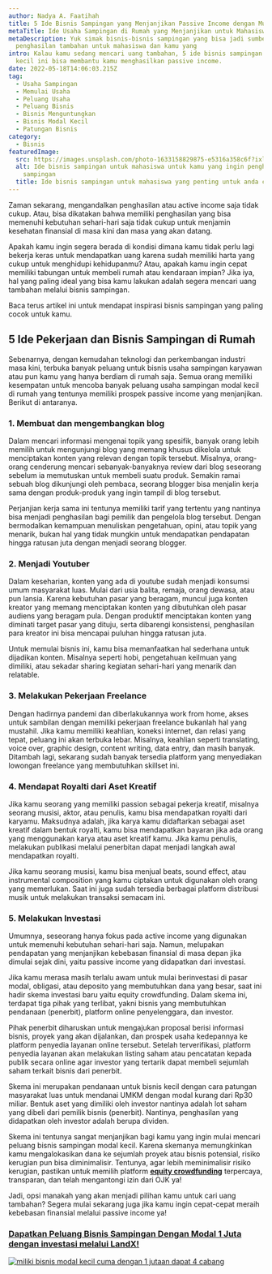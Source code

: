 ```yaml
---
author: Nadya A. Faatihah
title: 5 Ide Bisnis Sampingan yang Menjanjikan Passive Income dengan Mudah
metaTitle: Ide Usaha Sampingan di Rumah yang Menjanjikan untuk Mahasiswa
metaDescription: Yuk simak bisnis-bisnis sampingan yang bisa jadi sumber
  penghasilan tambahan untuk mahasiswa dan kamu yang
intro: Kalau kamu sedang mencari uang tambahan, 5 ide bisnis sampingan modal
  kecil ini bisa membantu kamu menghasilkan passive income.
date: 2022-05-18T14:06:03.215Z
tag:
  - Usaha Sampingan
  - Memulai Usaha
  - Peluang Usaha
  - Peluang Bisnis
  - Bisnis Menguntungkan
  - Bisnis Modal Kecil
  - Patungan Bisnis
category:
  - Bisnis
featuredImage:
  src: https://images.unsplash.com/photo-1633158829875-e5316a358c6f?ixlib=rb-1.2.1&raw_url=true&q=80&fm=jpg&crop=entropy&cs=tinysrgb&ixid=MnwxMjA3fDB8MHxwaG90by1wYWdlfHx8fGVufDB8fHx8&auto=format&fit=crop&w=870
  alt: Ide bisnis sampingan untuk mahasiswa untuk kamu yang ingin penghasilan
    sampingan
  title: Ide bisnis sampingan untuk mahasiswa yang penting untuk anda coba
---
```

Zaman sekarang, mengandalkan penghasilan atau active income saja tidak cukup. Atau, bisa dikatakan bahwa memiliki penghasilan yang bisa memenuhi kebutuhan sehari-hari saja tidak cukup untuk menjamin kesehatan finansial di masa kini dan masa yang akan datang.

Apakah kamu ingin segera berada di kondisi dimana kamu tidak perlu lagi bekerja keras untuk mendapatkan uang karena sudah memiliki harta yang cukup untuk menghidupi kehidupanmu? Atau, apakah kamu ingin cepat memiliki tabungan untuk membeli rumah atau kendaraan impian? Jika iya, hal yang paling ideal yang bisa kamu lakukan adalah segera mencari uang tambahan melalui bisnis sampingan.

Baca terus artikel ini untuk mendapat inspirasi bisnis sampingan yang paling cocok untuk kamu.

## 5 Ide Pekerjaan dan Bisnis Sampingan di Rumah

Sebenarnya, dengan kemudahan teknologi dan perkembangan industri masa kini, terbuka banyak peluang untuk bisnis usaha sampingan karyawan atau pun kamu yang hanya berdiam di rumah saja. Semua orang memiliki kesempatan untuk mencoba banyak peluang usaha sampingan modal kecil di rumah yang tentunya memiliki prospek passive income yang menjanjikan. Berikut di antaranya.

### 1. Membuat dan mengembangkan blog

Dalam mencari informasi mengenai topik yang spesifik, banyak orang lebih memilih untuk mengunjungi blog yang memang khusus dikelola untuk menciptakan konten yang relevan dengan topik tersebut. Misalnya, orang-orang cenderung mencari sebanyak-banyaknya review dari blog seseorang sebelum ia memutuskan untuk membeli suatu produk. Semakin ramai sebuah blog dikunjungi oleh pembaca, seorang blogger bisa menjalin kerja sama dengan produk-produk yang ingin tampil di blog tersebut. 

Perjanjian kerja sama ini tentunya memiliki tarif yang tertentu yang nantinya bisa menjadi penghasilan bagi pemilik dan pengelola blog tersebut. Dengan bermodalkan kemampuan menuliskan pengetahuan, opini, atau topik yang menarik, bukan hal yang tidak mungkin untuk mendapatkan pendapatan hingga ratusan juta dengan menjadi seorang blogger. 

### 2. Menjadi Youtuber

Dalam keseharian, konten yang ada di youtube sudah menjadi konsumsi umum masyarakat luas. Mulai dari usia balita, remaja, orang dewasa, atau pun lansia. Karena kebutuhan pasar yang beragam, muncul juga konten kreator yang memang menciptakan konten yang dibutuhkan oleh pasar audiens yang beragam pula. Dengan produktif menciptakan konten yang diminati target pasar yang dituju, serta dibarengi konsistensi, penghasilan para kreator ini bisa mencapai puluhan hingga ratusan juta. 

Untuk memulai bisnis ini, kamu bisa memanfaatkan hal sederhana untuk dijadikan konten. Misalnya seperti hobi, pengetahuan keilmuan yang dimiliki, atau sekadar sharing kegiatan sehari-hari yang menarik dan relatable.

### 3. Melakukan Pekerjaan Freelance

Dengan hadirnya pandemi dan diberlakukannya work from home, akses untuk sambilan dengan memiliki pekerjaan freelance bukanlah hal yang mustahil. Jika kamu memiliki keahlian, koneksi internet, dan relasi yang tepat, peluang ini akan terbuka lebar. Misalnya, keahlian seperti translating, voice over, graphic design, content writing, data entry, dan masih banyak. Ditambah lagi, sekarang sudah banyak tersedia platform yang menyediakan lowongan freelance yang membutuhkan skillset ini.

### 4. Mendapat Royalti dari Aset Kreatif

Jika kamu seorang yang memiliki passion sebagai pekerja kreatif, misalnya seorang musisi, aktor, atau penulis, kamu bisa mendapatkan royalti dari karyamu. Maksudnya adalah, jika karya kamu didaftarkan sebagai aset kreatif dalam bentuk royalti, kamu bisa mendapatkan bayaran jika ada orang yang menggunakan karya atau aset kreatif kamu. Jika kamu penulis, melakukan publikasi melalui penerbitan dapat menjadi langkah awal mendapatkan royalti.

Jika kamu seorang musisi, kamu bisa menjual beats, sound effect, atau instrumental composition yang kamu ciptakan untuk digunakan oleh orang yang memerlukan. Saat ini juga sudah tersedia berbagai platform distribusi musik untuk melakukan transaksi semacam ini.

### 5. Melakukan Investasi

Umumnya, seseorang hanya fokus pada active income yang digunakan untuk memenuhi kebutuhan sehari-hari saja. Namun, melupakan pendapatan yang menjanjikan kebebasan finansial di masa depan jika dimulai sejak dini, yaitu passive income yang didapatkan dari investasi. 

Jika kamu merasa masih terlalu awam untuk mulai berinvestasi di pasar modal, obligasi, atau deposito yang membutuhkan dana yang besar, saat ini hadir skema investasi baru yaitu equity crowdfunding. Dalam skema ini, terdapat tiga pihak yang terlibat, yakni bisnis yang membutuhkan pendanaan (penerbit), platform online penyelenggara, dan investor. 

Pihak penerbit diharuskan untuk mengajukan proposal berisi informasi bisnis, proyek yang akan dijalankan, dan prospek usaha kedepannya ke platform penyedia layanan online tersebut. Setelah terverifikasi, platform penyedia layanan akan melakukan listing saham atau pencatatan kepada publik secara online agar investor yang tertarik dapat membeli sejumlah saham terkait bisnis dari penerbit.

Skema ini merupakan pendanaan untuk bisnis kecil dengan cara patungan masyarakat luas untuk mendanai UMKM dengan modal kurang dari Rp30 miliar. Bentuk aset yang dimiliki oleh investor nantinya adalah lot saham yang dibeli dari pemilik bisnis (penerbit). Nantinya, penghasilan yang didapatkan oleh investor adalah berupa dividen. 

Skema ini tentunya sangat menjanjikan bagi kamu yang ingin mulai mencari peluang bisnis sampingan modal kecil. Karena skemanya memungkinkan kamu mengalokasikan dana ke sejumlah proyek atau bisnis potensial, risiko kerugian pun bisa diminimalisir. Tentunya, agar lebih meminimalisir risiko kerugian, pastikan untuk memilih platform **[equity crowdfunding](https://landx.id/project/?utm_source=Blog&utm_medium=organic+keyword&utm_campaign=blog&utm_id=Blog)** terpercaya, transparan, dan telah mengantongi izin dari OJK ya!

Jadi, opsi manakah yang akan menjadi pilihan kamu untuk cari uang tambahan? Segera mulai sekarang juga jika kamu ingin cepat-cepat meraih kebebasan finansial melalui passive income ya!

### [Dapatkan Peluang Bisnis Sampingan Dengan Modal 1 Juta dengan investasi melalui LandX!](https://landx.id/project/?utm_source=Blog&utm_medium=organic+keyword&utm_campaign=blog&utm_id=Blog)

[![miliki bisnis modal kecil cuma dengan 1 jutaan dapat 4 cabang ](https://accountgram-production.sfo2.cdn.digitaloceanspaces.com/landx_ghost/2021/11/jadi-owner-bisnis-hanya-1-jutaan-dengan-cuan-yang-sangat-menjanjikan.png)](https://landx.id/project/?utm_source=Blog&utm_medium=organic+keyword&utm_campaign=blog&utm_id=Blog)